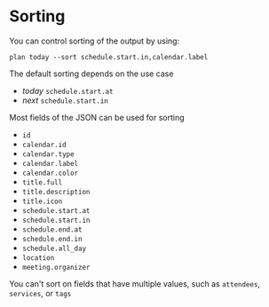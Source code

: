 # Sorting

You can control sorting of the output by using:
```
plan today --sort schedule.start.in,calendar.label
```

The default sorting depends on the use case

- *today* `schedule.start.at`
- *next* `schedule.start.in`

Most fields of the JSON can be used for sorting

- `id`
- `calendar.id`
- `calendar.type`
- `calendar.label`
- `calendar.color`
- `title.full`
- `title.description`
- `title.icon`
- `schedule.start.at`
- `schedule.start.in`
- `schedule.end.at`
- `schedule.end.in`
- `schedule.all_day`
- `location`
- `meeting.organizer`

You can't sort on fields that have multiple values, such as `attendees`, `services`, or `tags`

